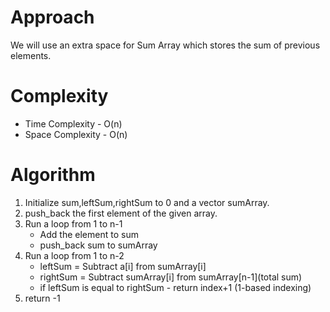 # Approach
We will use an extra space for Sum Array which stores the sum of previous elements.
# Complexity
- Time Complexity - O(n)
- Space Complexity - O(n)
# Algorithm
1. Initialize sum,leftSum,rightSum to 0 and a vector sumArray.
2. push_back the first element of the given array.
3. Run a loop from 1 to n-1
    - Add the element to sum
    - push_back sum to sumArray
4. Run a loop from 1 to n-2
    - leftSum = Subtract a[i] from sumArray[i]
    - rightSum = Subtract sumArray[i] from sumArray[n-1](total sum)
    - if leftSum is equal to rightSum - return index+1 (1-based indexing)
5. return -1
